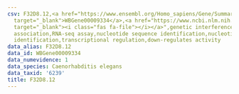 ```yaml
---
csv: F32D8.12,<a href="https://www.ensembl.org/Homo_sapiens/Gene/Summary?db=core;g=WBGene00009334"
  target="_blank">WBGene00009334</a>,<a href="https://www.ncbi.nlm.nih.gov/pubmed/27496166"
  target="_blank"><i class="fas fa-file"></i></a>",genetic interference,functional
  association,RNA-seq assay,nucleotide sequence identification,nucleotide sequence
  identification,transcriptional regulation,down-regulates activity
data_alias: F32D8.12
data_id: WBGene00009334
data_numevidence: 1
data_species: Caenorhabditis elegans
data_taxid: '6239'
title: F32D8.12
---
```

